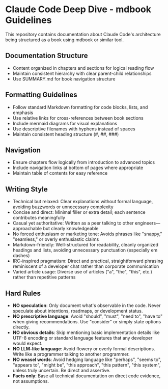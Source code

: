 # Claude Code Deep Dive - mdbook Guidelines

This repository contains documentation about Claude Code's architecture being structured as a book using mdbook or similar tool.

## Documentation Structure
- Content organized in chapters and sections for logical reading flow
- Maintain consistent hierarchy with clear parent-child relationships
- Use SUMMARY.md for book navigation structure

## Formatting Guidelines
- Follow standard Markdown formatting for code blocks, lists, and emphasis
- Use relative links for cross-references between book sections
- Include mermaid diagrams for visual explanations
- Use descriptive filenames with hyphens instead of spaces
- Maintain consistent heading structure (#, ##, ###)

## Navigation
- Ensure chapters flow logically from introduction to advanced topics
- Include navigation links at bottom of pages where appropriate
- Maintain table of contents for easy reference

## Writing Style
- Technical but relaxed: Clear explanations without formal language, avoiding buzzwords or unnecessary complexity
- Concise and direct: Minimal filler or extra detail; each sentence contributes meaningfully
- Casual yet authoritative: Written as a peer talking to other engineers—approachable but clearly knowledgeable
- No forced enthusiasm or marketing tone: Avoids phrases like "snappy," "seamless," or overly enthusiastic claims
- Markdown-friendly: Well-structured for readability, cleanly organized headings and lists, avoiding unnecessary punctuation (especially em dashes)
- IRC-inspired pragmatism: Direct and practical, straightforward phrasing reminiscent of a developer chat rather than corporate communication
- Varied article usage: Diverse use of articles ("a", "the", "this", etc.) rather than repetitive patterns

## Hard Rules
- **NO speculation**: Only document what's observable in the code. Never speculate about intentions, roadmaps, or development status.
- **NO prescriptive language**: Avoid "should", "must", "need to", "have to" when giving recommendations. Use "consider" or simply state options directly.
- **NO obvious details**: Skip mentioning basic implementation details like UTF-8 encoding or standard language features that any developer would expect.
- **NO LLM-like language**: Avoid flowery or overly formal descriptions. Write like a programmer talking to another programmer.
- **NO weasel words**: Avoid hedging language like "perhaps", "seems to", "appears to", "might be", "this approach", "this pattern", "this system", unless truly uncertain. Be direct and assertive.
- **Facts only**: Base all technical documentation on direct code evidence, not assumptions.